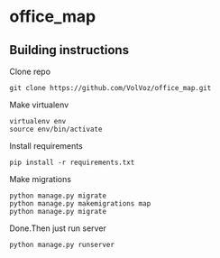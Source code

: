# office_map

## Building instructions
Clone repo
```
git clone https://github.com/VolVoz/office_map.git

```
Make virtualenv
```
virtualenv env
source env/bin/activate

```
Install requirements
```
pip install -r requirements.txt

```
Make migrations
```
python manage.py migrate
python manage.py makemigrations map
python manage.py migrate
```
Done.Then just run server
```
python manage.py runserver
```
